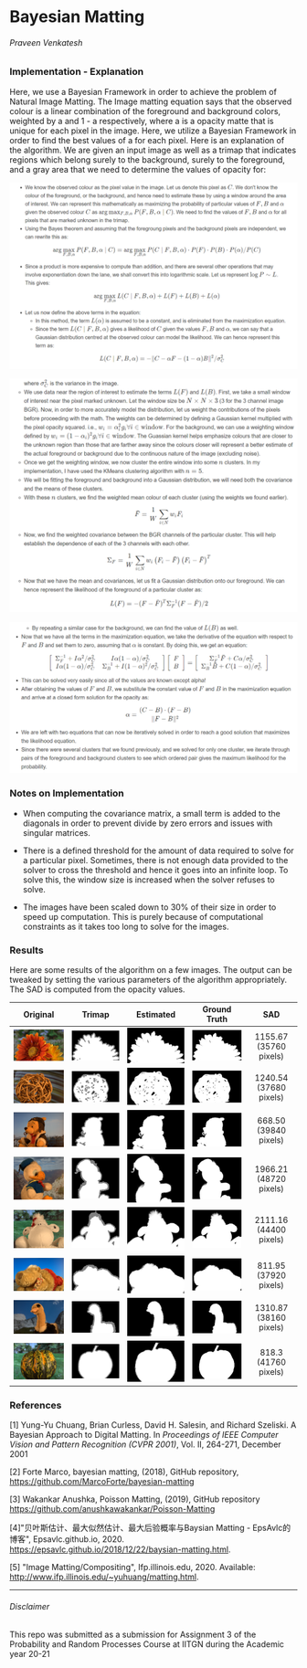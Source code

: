 
<!-- ## Probability and Random Processes - Assignment 3 -->
# Bayesian Matting
###### Praveen Venkatesh 

<!-- Link to repository - https://github.com/praveenVnktsh/Bayesian-Matting

Relevant files have been added to the zip file as well. -->

### Implementation - Explanation

Here, we use a Bayesian Framework in order to achieve the problem of Natural Image Matting. The Image matting equation says that the observed colour is a linear combination of the foreground and background colors, weighted by a and 1 - a respectively, where a is a opacity matte that is unique for each pixel in the image. Here, we utilize a Bayesian Framework in order to find the best values of a for each pixel. Here is an explanation of the algorithm. We are given an input image as well as a trimap that indicates regions which belong surely to the background, surely to the foreground, and a gray area that we need to determine the values of opacity for:

<!-- - We know the observed colour as the pixel value in the image. Let us denote this pixel as $C$. We don't know the colour of the foreground, or the background, and hence need to estimate these by using a window around the area of interest. We can represent this mathematically as maximizing the probability of particular values of $F, B$ and  $\alpha$ given the observed colour $C$ as $\arg \max _{F, B, \alpha} P(F, B, \alpha \mid C)$. We need to find the values of $F, B$ and $\alpha$ for all pixels that are marked unknown in the trimap.

- Using the Bayes theorem and assuming that the foregroung pixels and the background pixels are independent, we can rewrite this as:
$$
\arg \max _{F, B, \alpha} P(F, B, \alpha \mid C)
=\arg \max _{F, B, \alpha} P(C \mid F, B, \alpha) \cdot P(F) \cdot P(B) \cdot P(\alpha) / P(C) 
$$

- Since a product is more expensive to compute than addition, and there are several other operations that may involve exponentiation down the lane, we shall convert this into logarithmic scale. Let us represent $\log P \sim L$. This gives:
$$ \arg \max _{F, B, \alpha} L(C \mid F, B, \alpha)+L(F)+L(B)+L(\alpha)$$

- Let us now define the above terms in the equation:
    - In this method, the term $L(\alpha)$ is assumed to be a constant, and is eliminated from the maximization equation.
    - Since the term $L(C \mid F, B, \alpha)$ gives a likelihood of $C$ given the values $F, B$ and $\alpha$, we can say that a Gaussian distribution centred at the observed colour can model the likelihood. We can hence represent this term as:
    $$
    L(C \mid F, B, \alpha)=-\|C-\alpha F-(1-\alpha) B\|^{2} / \sigma_{C}^{2}
    $$
    where $\sigma_{C}^{2}$ is the variance in the image.
    - We use data near the region of interest to estimate the terms $L(F)$ and $L(B)$. First, we take a small window of interest near the pixel marked unknown. Let the window size be $N\times N\times 3$ (3 for the 3 channel image BGR). Now, in order to more accurately model the distribution, let us weight the contributions of the pixels before proceeding with the math. The weights can be determined by defining a Gaussian kernel multiplied with the pixel opacity squared. i.e., $w_i = \alpha ^2 _i g_i \forall i \in \text{window} $. For the background, we can use a weighting window defined by $w_i = (1 - \alpha _i) ^2  g_i \forall i \in \text{window} $. The Guassian kernel helps emphasize colours that are closer to the unknown region than those that are farther away since the colours closer will represent a better estimate of the actual foreground or background due to the continuous nature of the image (excluding noise).
    - Once we get the weighting window, we now cluster the entire window into some $n$ clusters. In my implementation, I have used the KMeans clustering algorithm with $n = 5$.
    - We will be fitting the foreground and background into a Gaussian distribution, we will need both the covariance and the means of these clusters.
    - With these $n$ clusters, we find the weighted mean colour of each cluster (using the weights we found earlier).
    $$\bar{F}=\frac{1}{W} \sum_{i \in N} w_{i} F_{i}$$

    - Now, we find the weighted covariance between the BGR channels of the particular cluster. This will help establish the dependence of each of the 3 channels with each other.
    $$ \Sigma_{F}=\frac{1}{W} \sum_{i \in N} w_{i}\left(F_{i}-\bar{F}\right)\left(F_{i}-\bar{F}\right)^{T} $$

    - Now that we have the mean and covariances, let us fit a Gaussian distribution onto our foreground. We can hence represent the likelihood of the foreground of a particular cluster as:
    $$L(F)=-(F-\bar{F})^{T} \Sigma_{F}^{-1}(F-\bar{F}) / 2$$

    - By repeating a similar case for the background, we can find the value of $L(B)$ as well.

- Now that we have all the terms in the maximization equation, we take the derivative of the equation with respect to $F$ and $B$ and set them to zero, assuming that $\alpha$ is constant. By doing this, we get an equation: 
$$
\begin{array}{c}
{\left[\begin{array}{cc}
\Sigma_{F}^{-1}+I \alpha^{2} / \sigma_{C}^{2} & I \alpha(1-\alpha) / \sigma_{C}^{2} \\
I \alpha(1-\alpha) / \sigma_{C}^{2} & \Sigma_{B}^{-1}+I(1-\alpha)^{2} / \sigma_{C}^{2}
\end{array}\right]\left[\begin{array}{c}
F \\
B
\end{array}\right]} 
=\left[\begin{array}{c}
\Sigma_{F}^{-1} \bar{F}+C \alpha / \sigma_{C}^{2} \\
\Sigma_{B}^{-1} \bar{B}+C(1-\alpha) / \sigma_{C}^{2}
\end{array}\right]
\end{array}
$$

- This can be solved very easily since all of the values are known except alpha!

- After obtaining the values of $F$ and $B$, we substitute the constant value of $F$ and $B$ in the maximization equation and arrive at a closed form solution for the opacity as:
$$
\alpha=\frac{(C-B) \cdot(F-B)}{\|F-B\|^{2}}
$$

- We are left with two equations that can now be iteratively solved in order to reach a good solution that maximizes the likelihood equation.

- Since there were several clusters that we found previously, and we solved for only one cluster, we iterate through pairs of the foreground and background clusters to see which ordered pair gives the maximum likelihood for the probability. -->

![](images/1.png)

![](images/2.png)

![](images/3.png)

### Notes on Implementation

- When computing the covariance matrix, a small term is added to the diagonals in order to prevent divide by zero errors and issues with singular matrices.

- There is a defined threshold for the amount of data required to solve for a particular pixel. Sometimes, there is not enough data provided to the solver to cross the threshold and hence it goes into an infinite loop. To solve this, the window size is increased when the solver refuses to solve.

- The images have been scaled down to 30% of their size in order to speed up computation. This is purely because of computational constraints as it takes too long to solve for the images.



### Results

Here are some results of the algorithm on a few images. The output can be tweaked by setting the various parameters of the algorithm appropriately. The SAD is computed from the opacity values.

Original | Trimap | Estimated   |  Ground Truth | SAD 
:---:|:---:|:---------:|:--------:|:---:
![](OUTPUT/ORIG/1-ORIG.png) |![](OUTPUT/TRIMAP/01-TRIMAP.png) |![](OUTPUT/MATTE/1-MATTE.png) |  ![](OUTPUT/GT/1-GT.png) | 1155.67 (35760 pixels)
![](OUTPUT/ORIG/2-ORIG.png) |![](OUTPUT/TRIMAP/02-TRIMAP.png) |![](OUTPUT/MATTE/2-MATTE.png) |  ![](OUTPUT/GT/2-GT.png) | 1240.54 (37680 pixels)
![](OUTPUT/ORIG/5-ORIG.png) |![](OUTPUT/TRIMAP/05-TRIMAP.png) |![](OUTPUT/MATTE/5-MATTE.png) |  ![](OUTPUT/GT/5-GT.png) | 668.50 (39840 pixels)
![](OUTPUT/ORIG/6-ORIG.png) |![](OUTPUT/TRIMAP/06-TRIMAP.png) |![](OUTPUT/MATTE/6-MATTE.png) |  ![](OUTPUT/GT/6-GT.png) | 1966.21 (48720 pixels)
![](OUTPUT/ORIG/7-ORIG.png) |![](OUTPUT/TRIMAP/07-TRIMAP.png) |![](OUTPUT/MATTE/7-MATTE.png) |  ![](OUTPUT/GT/7-GT.png) | 2111.16 (44400 pixels)
![](OUTPUT/ORIG/12-ORIG.png) |![](OUTPUT/TRIMAP/12-TRIMAP.png) |![](OUTPUT/MATTE/12-MATTE.png) |  ![](OUTPUT/GT/12-GT.png) | 811.95 (37920 pixels)
![](OUTPUT/ORIG/14-ORIG.png) |![](OUTPUT/TRIMAP/14-TRIMAP.png) |![](OUTPUT/MATTE/14-MATTE.png) |  ![](OUTPUT/GT/14-GT.png) | 1310.87 (38160 pixels)
![](OUTPUT/ORIG/19-ORIG.png) |![](OUTPUT/TRIMAP/19-TRIMAP.png) |![](OUTPUT/MATTE/19-MATTE.png) |  ![](OUTPUT/GT/19-GT.png) | 818.3 (41760 pixels)





### References

[1] Yung-Yu Chuang, Brian Curless, David H. Salesin, and Richard Szeliski. A Bayesian Approach to Digital Matting. In _Proceedings of IEEE Computer Vision and Pattern Recognition (CVPR 2001)_, Vol. II, 264-271, December 2001

[2] Forte Marco, bayesian matting, (2018), GitHub repository, https://github.com/MarcoForte/bayesian-matting

[3] Wakankar Anushka, Poisson Matting, (2019), GitHub repository https://github.com/anushkawakankar/Poisson-Matting

[4]"贝叶斯估计、最大似然估计、最大后验概率与Baysian Matting - EpsAvlc的博客", Epsavlc.github.io, 2020.  https://epsavlc.github.io/2018/12/22/baysian-matting.html. 

[5] "Image Matting/Compositing", Ifp.illinois.edu, 2020. Available: http://www.ifp.illinois.edu/~yuhuang/matting.html.


---------
###### Disclaimer

This repo was submitted as a submission for Assignment 3 of the Probability and Random Processes Course at IITGN during the Academic year 20-21


